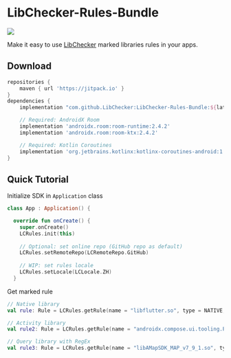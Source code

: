 # LibChecker-Rules-Bundle

[![](https://jitpack.io/v/LibChecker/LibChecker-Rules-Bundle.svg)](https://jitpack.io/v/LibChecker/LibChecker-Rules-Bundle.svg)

Make it easy to use [LibChecker](https://github.com/LibChecker/LibChecker) marked libraries rules in your apps.

## Download

```groovy
repositories {
    maven { url 'https://jitpack.io' }
}
dependencies {
    implementation "com.github.LibChecker:LibChecker-Rules-Bundle:${latest_version}"

    // Required: AndroidX Room
    implementation 'androidx.room:room-runtime:2.4.2'
    implementation 'androidx.room:room-ktx:2.4.2'

    // Required: Kotlin Coroutines
    implementation 'org.jetbrains.kotlinx:kotlinx-coroutines-android:1.6.0'
}
```

## Quick Tutorial

Initialize SDK in `Application` class
```kotlin
class App : Application() {

  override fun onCreate() {
    super.onCreate()
    LCRules.init(this)
    
    // Optional: set online repo (GitHub repo as default)
    LCRules.setRemoteRepo(LCRemoteRepo.GitHub)
    
    // WIP: set rules locale
    LCRules.setLocale(LCLocale.ZH)
  }
```

Get marked rule
```kotlin
// Native library
val rule: Rule = LCRules.getRule(name = "libflutter.so", type = NATIVE, useRegex = false)

// Activity library
val rule2: Rule = LCRules.getRule(name = "androidx.compose.ui.tooling.PreviewActivity", type = ACTIVITY, useRegex = false)

// Query library with RegEx
val rule3: Rule = LCRules.getRule(name = "libAMapSDK_MAP_v7_9_1.so", type = NATIVE, useRegex = true)
```
